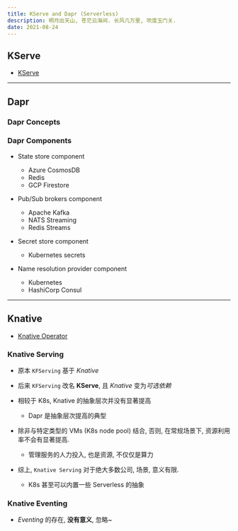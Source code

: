 ```yaml
---
title: KServe and Dapr (Serverless)
description: 明月出天山, 苍茫云海间. 长风几万里, 吹度玉门关.
date: 2021-08-24
---
```


## KServe

* [KServe](https://github.com/kserve/kserve)

------------------

## Dapr

### Dapr Concepts

### Dapr Components

* State store component
  - Azure CosmosDB
  - Redis
  - GCP Firestore

* Pub/Sub brokers component
  - Apache Kafka
  - NATS Streaming
  - Redis Streams

* Secret store component
  - Kubernetes secrets

* Name resolution provider component
  - Kubernetes
  - HashiCorp Consul

------------------

## Knative

* [Knative Operator](https://github.com/knative/operator)

### Knative Serving

* 原本 `KFServing` 基于 *Knative*
* 后来 `KFServing` 改名 **KServe**,
  且 *Knative* 变为*可选依赖*

* 相较于 K8s, Knative 的抽象层次并没有显著提高
  - Dapr 是抽象层次提高的典型
* 除非与特定类型的 VMs (K8s node pool) 结合,
  否则, 在常规场景下, 资源利用率不会有显著提高.
  - 管理服务的人力投入, 也是资源, 不仅仅是算力
* 综上, `Knative Serving` 对于绝大多数公司,
  场景, 意义有限.
  - K8s 甚至可以内置一些 Serverless 的抽象

### Knative Eventing

* *Eventing* 的存在, **没有意义**, 忽略~
